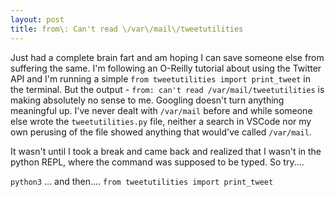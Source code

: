 ```yaml
---
layout: post
title: from\: Can't read \/var\/mail\/tweetutilities
---
```


Just had a complete brain fart and am hoping I can save someone else from suffering the same. I'm following an O-Reilly tutorial about using the Twitter API and I'm running a simple `from tweetutilities import print_tweet` in the terminal. But the output - `from: can't read /var/mail/tweetutilities` is making absolutely no sense to me. Googling doesn't turn anything meaningful up. I've never dealt with `/var/mail` before and while someone else wrote the `tweetutilities.py` file, neither a search in VSCode nor my own perusing of the file showed anything that would've called `/var/mail`.

It wasn't until I took a break and came back and realized that I wasn't in the python REPL, where the command was supposed to be typed. So try....

`python3`
... and then....
`from tweetutilities import print_tweet`

